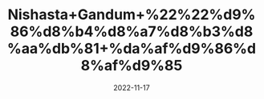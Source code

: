 ---
title: 'Nishasta+Gandum+%22%22%d9%86%d8%b4%d8%a7%d8%b3%d8%aa%db%81+%da%af%d9%86%d8%af%d9%85'
date: '2022-11-17' 
metatag: '' 
inventory: '0' 
draft: false 
# meta description 
shortDescripton: 'It%27s+an+excellent+source+of+thiamin+and+a+good+source+of+folate%2c+magnesium%2c+phosphorus+and+zinc.'
description: 'Herbs+%d8%ac%da%91%db%8c+%d8%a8%d9%88%d9%b9%db%8c'
longdescription: ''
tags: ''
brand: ''
subCategory: ''
unit: '10 gm-Pk'
sellCount: '0'
featured: True
# product Price
price: '20.0'
# Product Short Description
shortDescription: 'It%27s+an+excellent+source+of+thiamin+and+a+good+source+of+folate%2c+magnesium%2c+phosphorus+and+zinc.'
productID: '3D40B58B-9C24-ED11-9968-005056B3A416'
type: 'products'
category: 'Herbs+%d8%ac%da%91%db%8c+%d8%a8%d9%88%d9%b9%db%8c' 
thumnailproduct: 'https://eraconnect.blob.core.windows.net/product-images/aminsaddiquidawakhana/3D40B58B-9C24-ED11-9968-005056B3A416.webp' 
images:
  - image: 'https://eraconnect.blob.core.windows.net/product-images/aminsaddiquidawakhana/3D40B58B-9C24-ED11-9968-005056B3A416.webp'  
Variants:
---
